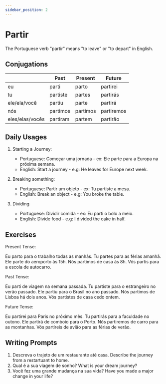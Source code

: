 ```yaml
---
sidebar_position: 2
---
```


# Partir

The Portuguese verb "partir" means "to leave" or "to depart" in English.

## Conjugations

|                 | Past     | Present  | Future     |
| --------------- | -------- | -------- | ---------- |
| eu              | parti    | parto    | partirei   |
| tu              | partiste | partes   | partirás   |
| ele/ela/você    | partiu   | parte    | partirá    |
| nós             | partimos | partimos | partiremos |
| eles/elas/vocês | partiram | partem   | partirão   |

## Daily Usages

1. Starting a Journey:

   - Portuguese: Começar uma jornada - ex: Ele parte para a Europa na próxima semana.
   - English: Start a journey - e.g: He leaves for Europe next week.

2. Breaking something:

   - Portuguese: Partir um objeto - ex: Tu partiste a mesa.
   - English: Break an object - e.g: You broke the table.

3. Dividing

   - Portuguese: Dividir comida - ex: Eu parti o bolo a meio.
   - English: Divide food - e.g: I divided the cake in half.

## Exercises

Present Tense:

Eu parto para o trabalho todas as manhãs.
Tu partes para as férias amanhã.
Ele parte do aeroporto às 15h.
Nós partimos de casa às 8h.
Vós partis para a escola de autocarro.

Past Tense:

Eu parti de viagem na semana passada.
Tu partiste para o estrangeiro no verão passado.
Ele partiu para o Brasil no ano passado.
Nós partimos de Lisboa há dois anos.
Vós partistes de casa cedo ontem.

Future Tense:

Eu partirei para Paris no próximo mês.
Tu partirás para a faculdade no outono.
Ele partirá de comboio para o Porto.
Nós partiremos de carro para as montanhas.
Vós partireis de avião para as férias de verão.

## Writing Prompts

1. Descreva o trajeto de um restaurante até casa. Describe the journey from a restartuant to home.
2. Qual é a sua viagem de sonho? What is your dream journey?
3. Você fez uma grande mudança na sua vida? Have you made a major change in your life?
